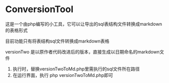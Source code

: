 # ConversionTool
这是一个由php编写的小工具，它可以让导出的sql表结构文件转换成markdown的表格形式

目前功能只有将表结构sql文件转换成markdown表格

versionTwo 是以原作者代码改进后的版本，直接生成以日期命名的markdown文件
1. 执行时，替换versionTwoToMd.php里需执行的sql文件所在路径
2. 在运行界面，执行 php versionTwoToMd.php即可
